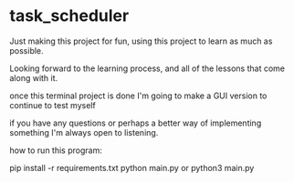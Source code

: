 # task_scheduler

Just making this project for fun, using this project to learn as much as possible.

Looking forward to the learning process, and all of the lessons that come along with it.

once this terminal project is done I'm going to make a GUI version to continue to test myself

if you have any questions or perhaps a better way of implementing something I'm always open to listening.


how to run this program:

pip install -r requirements.txt
python main.py
or python3 main.py